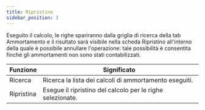 ```yaml
---
title: Ripristino
sidebar_position: 3
---
```


Eseguito il calcolo, le righe spariranno dalla griglia di ricerca della tab Ammortamento e il risultato sarà visibile nella scheda Ripristino all'interno della quale è possibile annullare l'operazione: tale possibilità è consentita finché gli ammortamenti non sono stati contabilizzati.



| Funzione | Significato |
| --- | --- |
| Ricerca | Ricerca la lista dei calcoli di ammortamento eseguiti. |
| Ripristina | Esegue il ripristino del calcolo per le righe selezionate. |






